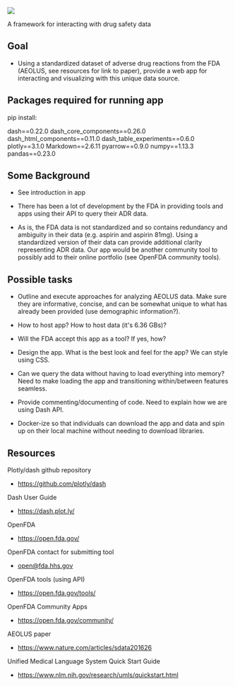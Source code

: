 ![](ppt/logo.png)

A framework for interacting with drug safety data

## Goal

- Using a standardized dataset of adverse drug reactions from the FDA (AEOLUS, see resources for link to paper), provide a web app for interacting and visualizing with this unique data source. 

## Packages required for running app

pip install:

dash==0.22.0
dash_core_components==0.26.0
dash_html_components==0.11.0
dash_table_experiments==0.6.0
plotly==3.1.0
Markdown==2.6.11
pyarrow==0.9.0
numpy==1.13.3
pandas==0.23.0

## Some Background

- See introduction in app

- There has been a lot of development by the FDA in providing tools and apps using their API to query their ADR data. 

- As is, the FDA data is not standardized and so contains redundancy and ambiguity in their data (e.g. aspirin and aspirin 81mg). Using a standardized version of their data can provide additional clarity representing ADR data. Our app would be another community tool to possibly add to their online portfolio (see OpenFDA community tools). 

## Possible tasks

- Outline and execute approaches for analyzing AEOLUS data. Make sure they are informative, concise, and can be somewhat unique to what has already been provided (use demographic information?). 

- How to host app? How to host data (it's 6.36 GBs)? 

- Will the FDA accept this app as a tool? If yes, how?

- Design the app. What is the best look and feel for the app? We can style using CSS.

- Can we query the data without having to load everything into memory? Need to make loading the app and transitioning within/between features seamless.

- Provide commenting/documenting of code. Need to explain how we are using Dash API. 

- Docker-ize so that individuals can download the app and data and spin up on their local machine without needing to download libraries. 

## Resources

Plotly/dash github repository

- https://github.com/plotly/dash

Dash User Guide

- https://dash.plot.ly/

OpenFDA

- https://open.fda.gov/

OpenFDA contact for submitting tool

- open@fda.hhs.gov

OpenFDA tools (using API)

- https://open.fda.gov/tools/

OpenFDA Community Apps

- https://open.fda.gov/community/

AEOLUS paper

- https://www.nature.com/articles/sdata201626

Unified Medical Language System Quick Start Guide

- https://www.nlm.nih.gov/research/umls/quickstart.html
